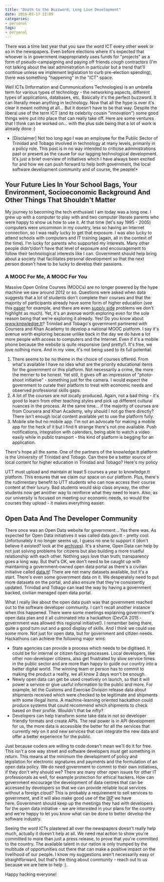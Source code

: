 ```yaml
---
title: "Death to the Buzzword, Long Live Development"
date: 2016-03-17 22:09
categories:
- personal
tags:
- personal
---
```


There was a time last year that you saw the word ICT every other week or so in the newspapers. Even before elections where it's expected that whoever is in government inappropriately uses funds for "projects" as a form of pseudo-campaigning and paying off friends *cough* contractors (I'm not talking about the last administration in particular but a trend that'll continue unless we implement legislation to curb pre-election spending), there was something "happening" in the "ICT" space.

Well ICTs (Information and Communications Technologies) is an umbrella term for various types of technology - the networking aspects, different types of applications, databases, etc. Basically it's the perfect buzzword. It can literally mean anything in technology. Now that all the hype is over it's clear it meant nothing at all... But it doesn't have to be that way. Despite the liberal use of the term ICT (and its celebrity cousin "innovation") some good things were put into place that can really take off. Here are some ventures that I think can be worked on... with the plus side being that a lot of work is already done :)

* \[Disclaimer\] Not too long ago I was an employee for the Public Sector of Trinidad and Tobago involved in technology at many levels, primarily in a policy role. This post is in no way intended to criticise administrations past or present as the cause for our lagging technological development. It's just a brief overview of initiatives which I have always been excited for and how we can push forward to help both government, the local software development community and of course, the people!*

## Your Future Lies In Your School Bags, Your Environment, Socioeconomic Background And Other Things That Shouldn't Matter

My journey to becoming the tech enthusiast I am today was a long one. I grew up with a computer to play with and two computer literate parents who were happy to show us how to use it. At that time (let's say 1995 - 2005) computers were uncommon in my country, less so having an Internet connection, so I was really lucky to get that exposure. I was also lucky to attend schools with computers and IT training (again, all in the context of the time). I'm lucky for parents who supported my interests. Many other people didn't/don't have that level of exposure and encouragement to follow their technological interests like I can. Government should help bring about a society that facilitates personal development so that the next person doesn't have to be lucky to develop their passions.

### A MOOC For Me, A MOOC For You

Massive Open Online Courses (MOOCs) are no longer powered by the hype machine we saw around 2012 or so. Questions were asked when data suggests that a lot of students don't complete their courses and that the majority of participants already have some form of higher education (see this <a href="http://poseidon01.ssrn.com/delivery.php?ID=281020070003095004110007081019116024050069081053008091070113114125006103085106106031021010033037006104035121114126118006084092045011032005017027021096006110030099026037014034078009064088112015027087068015100099029001023028091022118073113126027092081001&EXT=pdf" target="_blank" rel="nofollow noopener noreferrer">paper</a> for example, and there are even <a href="http://news.psu.edu/story/395292/2016/02/29/research/mooc-instructors-may-need-more-support-successful-courses" target="_blank" rel="nofollow noopener noreferrer">supply side</a> problems we don't highlight as much). Yet, it's an avenue worth exploring even for the sole reason being that we're exploring it already. Yes! Do you know about www.knowledge.tt? Trinidad and Tobago's government partnered with Coursera and Khan Academy to develop a national MOOC platform. I say it's avenue worth exploring because unlike back in the day we do have a lot more people with access to computers and the Internet. Even if it's a mobile phone because the website is quite responsive (and pretty!). It's free, we love nothing more. And in my view, it's not being used to its full potential.

1. There seems to be no theme in the choice of courses offered. From what's available I have no idea what are the priority educational items for the government or this platform. Not necessarily a crime, the more the merrier to be honest. Yet still, it gives off an impression of "photo-shoot initiative" - something just for the camera. I would expect the government to curate their platform to treat with economic needs and observed professional skills gaps.
2. A lot of the courses are not locally produced. Again, not a bad thing - it's good to learn from other teaching styles and pick up different cultural nuances in the process. At the same time... if the majority of courses are from Coursera and Khan Academy, why should I not go there directly? There isn't enough local content available yet to use the platform fully.
3. Mobile site but no mobile app. I'm not an advocate for making a mobile app for the heck of it but I find it strange there's not one available. Push notifications, integration with calendars, being able to watch a video easily while in public transport - this kind of platform is begging for an application.

There's hope all the same. One of the partners of the knowledge.tt platform is the University of Trinidad and Tobago. Can there be a better source of local content for higher education in Trinidad and Tobago? Here's my policy

UTT must upload and maintain at least 5 courses a year to knowledge.tt platform. This ensures that we claim our space on our platform. Plus, there's the rudimentary benefit to UTT students who can now access their course content at their luxury. Bad students would skip class anyway, the other students now get another way to reinforce what they need to learn. Also, as our university is focused on meeting our economic needs, so would the courses they upload - it makes everything easier.

## Open Data And The Developer Community

There once was an Open Data website for government... Yes there was. As expected for Open Data initiatives it was called data.gov.tt - pretty cool. Unfortunately it no longer seems up, I guess no one to support it (don't believe it existed? look at the <a href="http://web.archive.org/web/20160308001307/http://data.gov.tt" target="_blank" rel="nofollow noopener noreferrer">archives</a>). It's a shame, Open Data can help by not just solving problems for citizens but also building a more trustful relationship with each other. Nothing says love than truth; transparency goes a long way. But that's OK, we don't need to be caught up with maintaining a government-owned open data portal as there's a civilian initiative called <a href="http://data.tt" target="_blank" rel="nofollow noopener noreferrer">data.tt</a>! There are not many datasets available, but it's a start. There's even some government data on it. We desperately need to put more datasets on the portal, and also ensure that they're consistently updated. Trinidad and Tobago can lead the way by having a government backed, civilian managed open data portal.

What I really like about the open data push was that government reached out to the software developer community. I can't recall another instance when this happened. There were some meetings explaining government's open data plan and it all culminated into a hackathon (DevCA 2015 - government was allowed this regional initiative!). I remember being there, quite a good turn out and a good display of skills. And I think we could use some more. Not just for open data, but for government and citizen needs. Hackathons can achieve the following major wins:

* State agencies can provide a process which needs to be digitised. It could be for internal or citizen facing processes. Local developers, like other non-developer citizens, also get frustrated by slow service times in the public sector and are more than happy to guide our country into a better digital world. The winning team or person has to commit to making the product a reality, we all know 2 days won't be enough.
* Newly open data can get be used creatively on launch, so that it will power a service or give useful information to the public and more. For example, let the Customs and Exercise Division release data about shipments received which were checked to be legitimate and shipments with some illegal items. A machine-learning oriented hackathon could produce systems that could recommend which shipments to check based on their profile. Wouldn't that be nifty?
* Developers can help transform some take data in not so developer friendly formats and create APIs. The real power is in API development for us, the more data is accessible the better for all the services that currently rely on it and new services that can integrate the new data and offer a better experience for the public.

Just because coders are willing to code doesn't mean we'll do it for free. This isn't a one way street and software developers must get something in return. This means at the minimum the development of policy and legislation for electronic signatures and payments and the formulation of an open data policy. We do need government to commit to their own initiatives, if they don't why should we? There are many other open issues for other IT professionals as well, for example protection for ethical hackers. How can government encourage the development of data centres that can be accessed by developers so that we can provide reliable local services without a foreign cloud? This is probably a requirement to sell services to government, and it will also make good use of the <a href="https://en.wikipedia.org/wiki/Internet_exchange_point" target="_blank" rel="nofollow noopener noreferrer">IXP</a> we have here. Government should keep up the meetings they had with developers for the open data initiative - we are interested in your plans for the country and we're happy to let you know what can be done to better develop the software industry.

Seeing the word ICTs plastered all over the newspapers doesn't really help much, actually it doesn't help at all. We need real action to show you're committed to more than just a press release, to prove that you're committed to the country. The available talent in our nation is only trumped by the multitude of opportunities out there that can make a positive impact on the livelihood of our people. I know my suggestions aren't necessarily easy or straightforward, but that's the thing about community - reach out to us because we are here to help :).

Happy hacking everyone!
